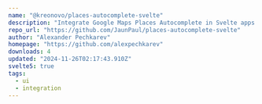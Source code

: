 ```yaml
---
name: "@kreonovo/places-autocomplete-svelte"
description: "Integrate Google Maps Places Autocomplete in Svelte apps."
repo_url: "https://github.com/JaunPaul/places-autocomplete-svelte"
author: "Alexander Pechkarev"
homepage: "https://github.com/alexpechkarev"
downloads: 4
updated: "2024-11-26T02:17:43.910Z"
svelte5: true
tags: 
  - ui
  - integration
---
```

